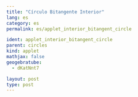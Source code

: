 ```yaml
---
title: "Círculo Bitangente Interior"
lang: es
category: es
permalink: es/applet_interior_bitangent_circle

ident: applet_interior_bitangent_circle
parent: circles
kind: applet
mathjax: false
geogebratube:
  - dKatNnt7

layout: post
type: post
---
```


<div style="height:600px; width:800px; margin: auto;" id="applet_containerdKatNnt7"></div>
